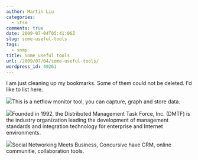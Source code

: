 ```yaml
---
author: Martin Liu
categories:
  - itsm
comments: true
date: 2009-07-04T05:41:06Z
slug: some-useful-tools
tags:
  - snmp
title: Some useful tools
url: /2009/07/04/some-useful-tools/
wordpress_id: 49261
---
```


I am just cleaning up my bookmarks. Some of them could not be deleted. I'd like to list here.

[![](http://ensight.eos.nasa.gov/FlowViewer/FlowViewer.png)](http://ensight.eos.nasa.gov/FlowViewer/FlowViewer.png)This is a netflow monitor tool, you can capture, graph and store data.

[![](http://www.dmtf.org/images/headermain/logo_dmtf.gif)](http://www.dmtf.org/images/headermain/logo_dmtf.gif)Founded in 1992, the Distributed Management Task Force, Inc. (DMTF) is the industry organization leading the development of management standards and integration technology for enterprise and Internet environments.

[![](http://www.concursive.com/image/2008051215-10-7589-45x45/badge-concursivegroup.png)](http://www.concursive.com/image/2008051215-10-7589-45x45/badge-concursivegroup.png)Social Networking Meets Business, Concursive have CRM, online communitie, collaboration tools.

